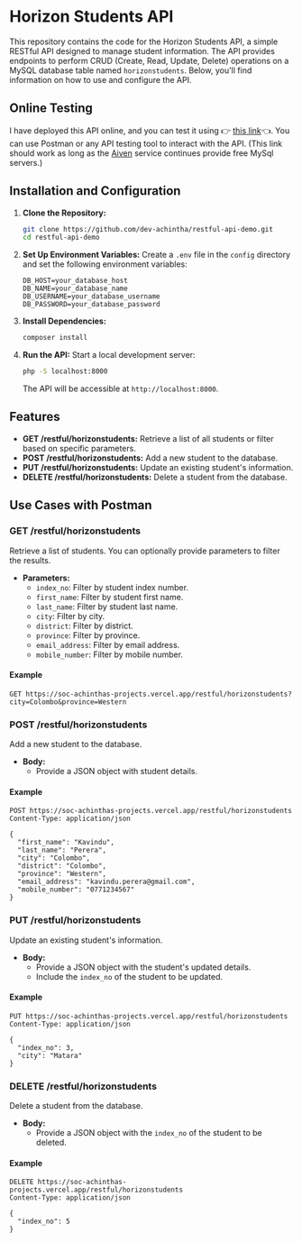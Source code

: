 # Horizon Students API

This repository contains the code for the Horizon Students API, a simple RESTful API designed to manage student information. The API provides endpoints to perform CRUD (Create, Read, Update, Delete) operations on a MySQL database table named `horizonstudents`. Below, you'll find information on how to use and configure the API.

## Online Testing

I have deployed this API online, and you can test it using 👉 [this link](https://soc-achinthas-projects.vercel.app/restful/horizonstudents)👈. You can use Postman or any API testing tool to interact with the API. (This link should work as long as the [Aiven](https://aiven.io/) service continues provide free MySql servers.)

## Installation and Configuration

1. **Clone the Repository:**
   ```bash
   git clone https://github.com/dev-achintha/restful-api-demo.git
   cd restful-api-demo
   ```

2. **Set Up Environment Variables:**
   Create a `.env` file in the `config` directory and set the following environment variables:
   ```env
   DB_HOST=your_database_host
   DB_NAME=your_database_name
   DB_USERNAME=your_database_username
   DB_PASSWORD=your_database_password
   ```

3. **Install Dependencies:**
   ```bash
   composer install
   ```

4. **Run the API:**
   Start a local development server:
   ```bash
   php -S localhost:8000
   ```
   The API will be accessible at `http://localhost:8000`.

## Features

- **GET /restful/horizonstudents:** Retrieve a list of all students or filter based on specific parameters.
- **POST /restful/horizonstudents:** Add a new student to the database.
- **PUT /restful/horizonstudents:** Update an existing student's information.
- **DELETE /restful/horizonstudents:** Delete a student from the database.

## Use Cases with Postman

### GET /restful/horizonstudents

Retrieve a list of students. You can optionally provide parameters to filter the results.

- **Parameters:**
  - `index_no`: Filter by student index number.
  - `first_name`: Filter by student first name.
  - `last_name`: Filter by student last name.
  - `city`: Filter by city.
  - `district`: Filter by district.
  - `province`: Filter by province.
  - `email_address`: Filter by email address.
  - `mobile_number`: Filter by mobile number.

#### Example

```http
GET https://soc-achinthas-projects.vercel.app/restful/horizonstudents?city=Colombo&province=Western
```

### POST /restful/horizonstudents

Add a new student to the database.

- **Body:**
  - Provide a JSON object with student details.

#### Example

```http
POST https://soc-achinthas-projects.vercel.app/restful/horizonstudents
Content-Type: application/json

{
  "first_name": "Kavindu",
  "last_name": "Perera",
  "city": "Colombo",
  "district": "Colombo",
  "province": "Western",
  "email_address": "kavindu.perera@gmail.com",
  "mobile_number": "0771234567"
}
```

### PUT /restful/horizonstudents

Update an existing student's information.

- **Body:**
  - Provide a JSON object with the student's updated details.
  - Include the `index_no` of the student to be updated.

#### Example

```http
PUT https://soc-achinthas-projects.vercel.app/restful/horizonstudents
Content-Type: application/json

{
  "index_no": 3,
  "city": "Matara"
}
```

### DELETE /restful/horizonstudents

Delete a student from the database.

- **Body:**
  - Provide a JSON object with the `index_no` of the student to be deleted.

#### Example

```http
DELETE https://soc-achinthas-projects.vercel.app/restful/horizonstudents
Content-Type: application/json

{
  "index_no": 5
}
```
